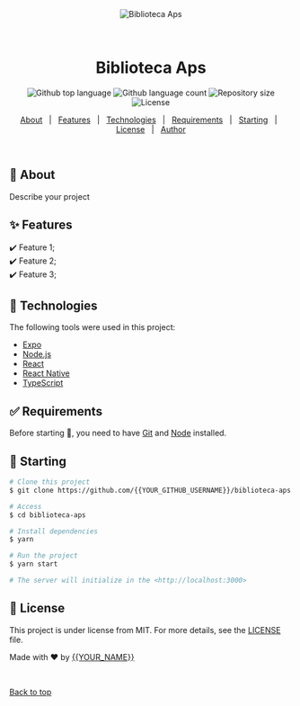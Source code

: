<div align="center" id="top"> 
  <img src="./.github/app.gif" alt="Biblioteca Aps" />

  &#xa0;

  <!-- <a href="https://bibliotecaaps.netlify.app">Demo</a> -->
</div>

<h1 align="center">Biblioteca Aps</h1>

<p align="center">
  <img alt="Github top language" src="https://img.shields.io/github/languages/top/{{YOUR_GITHUB_USERNAME}}/biblioteca-aps?color=56BEB8">

  <img alt="Github language count" src="https://img.shields.io/github/languages/count/{{YOUR_GITHUB_USERNAME}}/biblioteca-aps?color=56BEB8">

  <img alt="Repository size" src="https://img.shields.io/github/repo-size/{{YOUR_GITHUB_USERNAME}}/biblioteca-aps?color=56BEB8">

  <img alt="License" src="https://img.shields.io/github/license/{{YOUR_GITHUB_USERNAME}}/biblioteca-aps?color=56BEB8">

  <!-- <img alt="Github issues" src="https://img.shields.io/github/issues/{{YOUR_GITHUB_USERNAME}}/biblioteca-aps?color=56BEB8" /> -->

  <!-- <img alt="Github forks" src="https://img.shields.io/github/forks/{{YOUR_GITHUB_USERNAME}}/biblioteca-aps?color=56BEB8" /> -->

  <!-- <img alt="Github stars" src="https://img.shields.io/github/stars/{{YOUR_GITHUB_USERNAME}}/biblioteca-aps?color=56BEB8" /> -->
</p>

<!-- Status -->

<!-- <h4 align="center"> 
	🚧  Biblioteca Aps 🚀 Under construction...  🚧
</h4> 

<hr> -->

<p align="center">
  <a href="#dart-about">About</a> &#xa0; | &#xa0; 
  <a href="#sparkles-features">Features</a> &#xa0; | &#xa0;
  <a href="#rocket-technologies">Technologies</a> &#xa0; | &#xa0;
  <a href="#white_check_mark-requirements">Requirements</a> &#xa0; | &#xa0;
  <a href="#checkered_flag-starting">Starting</a> &#xa0; | &#xa0;
  <a href="#memo-license">License</a> &#xa0; | &#xa0;
  <a href="https://github.com/{{YOUR_GITHUB_USERNAME}}" target="_blank">Author</a>
</p>

<br>

## :dart: About ##

Describe your project

## :sparkles: Features ##

:heavy_check_mark: Feature 1;\
:heavy_check_mark: Feature 2;\
:heavy_check_mark: Feature 3;

## :rocket: Technologies ##

The following tools were used in this project:

- [Expo](https://expo.io/)
- [Node.js](https://nodejs.org/en/)
- [React](https://pt-br.reactjs.org/)
- [React Native](https://reactnative.dev/)
- [TypeScript](https://www.typescriptlang.org/)

## :white_check_mark: Requirements ##

Before starting :checkered_flag:, you need to have [Git](https://git-scm.com) and [Node](https://nodejs.org/en/) installed.

## :checkered_flag: Starting ##

```bash
# Clone this project
$ git clone https://github.com/{{YOUR_GITHUB_USERNAME}}/biblioteca-aps

# Access
$ cd biblioteca-aps

# Install dependencies
$ yarn

# Run the project
$ yarn start

# The server will initialize in the <http://localhost:3000>
```

## :memo: License ##

This project is under license from MIT. For more details, see the [LICENSE](LICENSE.md) file.


Made with :heart: by <a href="https://github.com/{{YOUR_GITHUB_USERNAME}}" target="_blank">{{YOUR_NAME}}</a>

&#xa0;

<a href="#top">Back to top</a>
